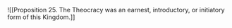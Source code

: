 ![[Proposition 25. The Theocracy was an earnest, introductory, or initiatory form of this Kingdom.]]